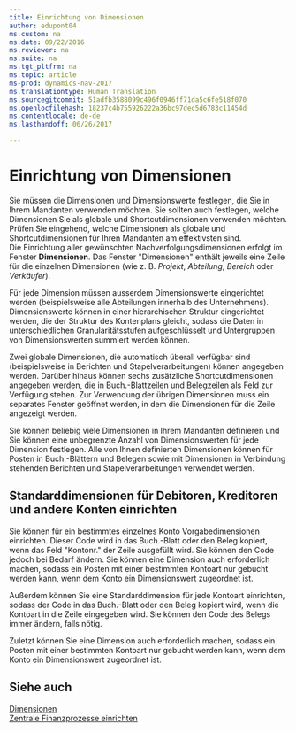 ```yaml
---
title: Einrichtung von Dimensionen
author: edupont04
ms.custom: na
ms.date: 09/22/2016
ms.reviewer: na
ms.suite: na
ms.tgt_pltfrm: na
ms.topic: article
ms-prod: dynamics-nav-2017
ms.translationtype: Human Translation
ms.sourcegitcommit: 51adfb3588099c496f0946ff71da5c6fe518f070
ms.openlocfilehash: 18237c4b755926222a36bc97dec5d6783c11454d
ms.contentlocale: de-de
ms.lasthandoff: 06/26/2017

---
```


# <a name="set-up-dimensions"></a>Einrichtung von Dimensionen
Sie müssen die Dimensionen und Dimensionswerte festlegen, die Sie in Ihrem Mandanten verwenden möchten. Sie sollten auch festlegen, welche Dimensionen Sie als globale und Shortcutdimensionen verwenden möchten. Prüfen Sie eingehend, welche Dimensionen als globale und Shortcutdimensionen für Ihren Mandanten am effektivsten sind.  
Die Einrichtung aller gewünschten Nachverfolgungsdimensionen erfolgt im Fenster **Dimensionen**. Das Fenster "Dimensionen" enthält jeweils eine Zeile für die einzelnen Dimensionen (wie z. B. *Projekt*, *Abteilung*, *Bereich* oder *Verkäufer*).  

Für jede Dimension müssen ausserdem Dimensionswerte eingerichtet werden (beispielsweise alle Abteilungen innerhalb des Unternehmens). Dimensionswerte können in einer hierarchischen Struktur eingerichtet werden, die der Struktur des Kontenplans gleicht, sodass die Daten in unterschiedlichen Granularitätsstufen aufgeschlüsselt und Untergruppen von Dimensionswerten summiert werden können.  

Zwei globale Dimensionen, die automatisch überall verfügbar sind (beispielsweise in Berichten und Stapelverarbeitungen) können angegeben werden. Darüber hinaus können sechs zusätzliche Shortcutdimensionen angegeben werden, die in Buch.-Blattzeilen und Belegzeilen als Feld zur Verfügung stehen. Zur Verwendung der übrigen Dimensionen muss ein separates Fenster geöffnet werden, in dem die Dimensionen für die Zeile angezeigt werden.  

Sie können beliebig viele Dimensionen in Ihrem Mandanten definieren und Sie können eine unbegrenzte Anzahl von Dimensionswerten für jede Dimension festlegen. Alle von Ihnen definierten Dimensionen können für Posten in Buch.-Blättern und Belegen sowie mit Dimensionen in Verbindung stehenden Berichten und Stapelverarbeitungen verwendet werden.  

## <a name="set-up-default-dimensions-for-customers-vendors-and-other-accounts"></a>Standarddimensionen für Debitoren, Kreditoren und andere Konten einrichten
Sie können für ein bestimmtes einzelnes Konto Vorgabedimensionen einrichten. Dieser Code wird in das Buch.-Blatt oder den Beleg kopiert, wenn das Feld "Kontonr." der Zeile ausgefüllt wird. Sie können den Code jedoch bei Bedarf ändern. Sie können eine Dimension auch erforderlich machen, sodass ein Posten mit einer bestimmten Kontoart nur gebucht werden kann, wenn dem Konto ein Dimensionswert zugeordnet ist.  

Außerdem können Sie eine Standarddimension für jede Kontoart einrichten, sodass der Code in das Buch.-Blatt oder den Beleg kopiert wird, wenn die Kontoart in die Zeile eingegeben wird. Sie können den Code des Belegs immer ändern, falls nötig.  

Zuletzt können Sie eine Dimension auch erforderlich machen, sodass ein Posten mit einer bestimmten Kontoart nur gebucht werden kann, wenn dem Konto ein Dimensionswert zugeordnet ist.

## <a name="see-also"></a>Siehe auch
[Dimensionen](finance-setup-dimensions.md)  
[Zentrale Finanzprozesse einrichten](finance-setup-setup-finance-setup.md)


